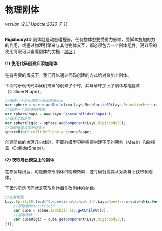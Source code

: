 # 物理刚体

###### *version :2.1.1   Update:2020-7-18*

 **Rigidbody3D** 刚体就是动态碰撞器。任何物体想要受重力影响，受脚本施加的力的作用，或通过物理引擎来与其他物体交互，都必须包含一个刚体组件。更详细的使用情况可以查看刚体的文档：[地址](https://layaair.ldc.layabox.com/api2/Chinese/index.html?category=Core&class=laya.d3.physics.Rigidbody3D)；

#### (1) 使用代码创建和添加刚体

在有需要的情况下，我们可以通过代码创建的方式给对象加上刚体。

下面的示例代码中我们简单的创建了个球，并且给球加上了刚体与碰撞盒（ColliderShape）。

```typescript
//新建一个球体模型并添加到舞台上
var sphere = scene.addChild(new Laya.MeshSprite3D(Laya.PrimitiveMesh.createSphere(1)));
//新建一个球形的碰撞盒
var sphereShape = new Laya.SphereColliderShape(1);
//给球添加刚体
var sphereRigid = sphere.addComponent(Laya.Rigidbody3D);
//将碰撞盒添加到刚体上
sphereRigid.colliderShape = sphereShape;
```

创建简单的物理几何体时，不同的模型只是需要创建不同的网格（Mesh）和碰撞盒（ColliderShape）。

#### (2) 获取导出模型上的刚体

在模型导出后，可能要修改刚体的物理效果，这时候就需要从对象身上获取到刚体。

下面的示例代码就是获取刚体后修改刚体的参数。

```typescript
//加载模型
Laya.Sprite3D.load("Conventional/shoot.lh",Laya.Handler.create(this,function(sp){
    //获取到Meshsprite3d
    var cube = scene.addChild（sp.getChildAt(0);
    //获取刚体
    var cubeRigid = cube.getComponent(Laya.Rigidbody3D);
}));
```
